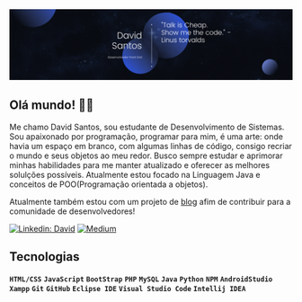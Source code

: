 <img src="./banner.png" alt="banner"/>

## Olá mundo! 👋🏻
Me chamo David Santos, sou estudante de Desenvolvimento de Sistemas. Sou apaixonado por programação, programar para mim, é uma arte: onde havia um espaço em branco, com algumas linhas de código, consigo recriar o mundo e seus objetos ao meu redor. Busco sempre estudar e aprimorar minhas habilidades para me manter atualizado e oferecer as melhores solulções possíveis. Atualmente estou focado na Linguagem Java e conceitos de POO(Programação orientada a objetos).

Atualmente também estou com um projeto de [blog](https://medium.com/@dvctrl) afim de contribuir para a comunidade de desenvolvedores!

[![Linkedin: David](https://img.shields.io/badge/-Linkedin-blue?style=flat-square&logo=Linkedin&logoColor=white&link=https://www.linkedin.com/in/loiane/)](https://www.linkedin.com/in/david-mouzinho/)
[![Medium](https://img.shields.io/badge/Medium-12100E?logo=medium&logoColor=white)](https://medium.com/@dvctrl) 

## Tecnologias
**`HTML/CSS`** **`JavaScript`** **`BootStrap`** **`PHP`** **`MySQL`** **`Java`** **`Python`** **`NPM`** **`AndroidStudio`** **`Xampp`** **`Git`** **`GitHub`** **`Eclipse IDE`** **`Visual Studio Code`** **`Intellij IDEA`**



<!-- Proudly created with GPRM ( https://gprm.itsvg.in ) -->



